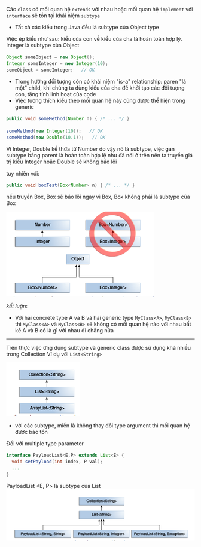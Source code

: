 Các `class` có mối quan hệ `extends` với nhau hoặc mối quan hệ `implement` với `interface` sẽ tồn tại khái niệm `subtype`
- Tất cả các kiểu trong Java đều là subtype của Object type

Việc ép kiểu như sau: kiểu của con về kiểu của cha là hoàn toàn hợp lý. Integer là subtype của Object
```java
Object someObject = new Object();
Integer someInteger = new Integer(10);
someObject = someInteger;   // OK
```
- Trong hướng đối tượng còn có khái niệm "is-a" relationship: paren  "là một" child, khi chúng ta đùng kiểu của cha để khởi tạo các đối tượng con, tăng tính linh hoạt của code
- Việc tương thích kiểu theo mối quan hệ này cũng được thể hiện trong generic

```java
public void someMethod(Number n) { /* ... */ }

someMethod(new Integer(10));   // OK
someMethod(new Double(10.1));   // OK
```
Vì Integer, Double kế thừa từ Number do vậy nó là subtype, việc gán subtype bằng parent là hoàn toàn hợp lệ như đã nói ở trên nên ta truyền giá trị kiểu Integer hoặc Double sẽ không báo lỗi

tuy nhiên với:
```java
public void boxTest(Box<Number> n) { /* ... */ }
```
nếu truyền Box<Integer>, Box<Double> sẽ báo lỗi ngay vì Box<Integer>, Box<Double> không phải là subtype của Box<Number>

![img.png](img.png)

*kết luận*:
- Với hai concrete type A và B và hai generic type `MyClass<A>`, `MyClass<B>` thì `MyClass<A>` và `MyClass<B>` sẽ không có mối quan hệ nào với nhau bất kể A và B có là gì với nhau đi chẳng nữa
***
Trên thực việc ứng dụng subtype và generic class được sử dụng khá nhiều trong Collection
Ví dụ với `List<String>`

![img_1.png](img_1.png)
- với các subtype, miễn là không thay đổi type argument thì mối quan hệ được bảo tồn

Đối với multiple type parameter
```java
interface PayloadList<E,P> extends List<E> {
  void setPayload(int index, P val);
  ...
}
```
PayloadList <E, P> là subtype của List<E>
![img_2.png](img_2.png)





